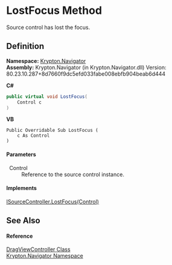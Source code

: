 # LostFocus Method


Source control has lost the focus.



## Definition
**Namespace:** <a href="a21ac074-d119-3dc6-bd1c-d3a12c0128bc.md">Krypton.Navigator</a>  
**Assembly:** Krypton.Navigator (in Krypton.Navigator.dll) Version: 80.23.10.287+8d7660f9dc5efd033fabe008ebfb904beab6d444

**C#**
``` C#
public virtual void LostFocus(
	Control c
)
```
**VB**
``` VB
Public Overridable Sub LostFocus ( 
	c As Control
)
```



#### Parameters
<dl><dt>  Control</dt><dd>Reference to the source control instance.</dd></dl>

#### Implements
<a href="d6e50a01-8d40-2874-d95c-0577dfc9f16a.md">ISourceController.LostFocus(Control)</a>  


## See Also


#### Reference
<a href="4c79fefd-c14e-b4de-83fa-875e4578a143.md">DragViewController Class</a>  
<a href="a21ac074-d119-3dc6-bd1c-d3a12c0128bc.md">Krypton.Navigator Namespace</a>  
